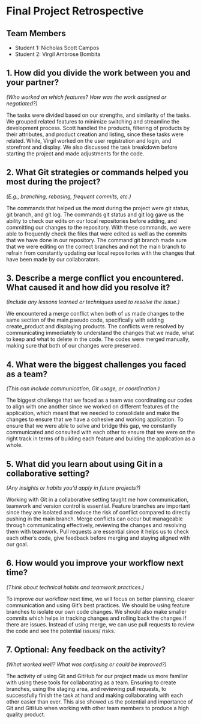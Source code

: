 # Final Project Retrospective

## Team Members
- Student 1: Nicholas Scott Campos
- Student 2: Virgil Ambrose Bombita

## 1. How did you divide the work between you and your partner?
_(Who worked on which features? How was the work assigned or negotiated?)_

The tasks were divided based on our strengths, and similarity of the tasks. We grouped related features to minimize switching and streamline the development process.
Scott handled the products, filtering of products by their attributes, and product creation and listing, since these tasks were related. While, Virgil worked on the user registration and login, and storefront and display.
We also discussed the task breakdown before starting the project and made adjustments for the code.

## 2. What Git strategies or commands helped you most during the project?
_(E.g., branching, rebasing, frequent commits, etc.)_

The commands that helped us the most during the project were git status, git branch, and git log. 
The commands git status and git log gave us the ability to check our edits on our local repositories before adding, and committing our changes to the repository. With these commands, we were able to frequently check the files that were edited as well as the commits that we have done in our repository.
The command git branch made sure that we were editing on the correct branches and not the main branch to refrain from constantly updating our local repositories with the changes that have been made by our collaborators.

## 3. Describe a merge conflict you encountered. What caused it and how did you resolve it?
_(Include any lessons learned or techniques used to resolve the issue.)_

We encountered a merge conflict when both of us made changes to the same section of the main.pseudo code, specifically with adding create_product and displaying products. 
The conflicts were resolved by communicating immediately to understand the changes that we made, what to keep and what to delete in the code. The codes were merged manually, making sure that both of our changes were preserved. 

## 4. What were the biggest challenges you faced as a team?
_(This can include communication, Git usage, or coordination.)_

The biggest challenge that we faced as a team was coordinating our codes to align with one another since we worked on different features of the application, which meant that we needed to consolidate and make the changes to ensure that we have a cohesive and working application.
To ensure that we were able to solve and bridge this gap, we constantly communicated and consulted with each other to ensure that we were on the right track in terms of building each feature and building the application as a whole.

## 5. What did you learn about using Git in a collaborative setting?
_(Any insights or habits you’d apply in future projects?)_

Working with Git in a collaborative setting taught me how communication, teamwork and version control is essential. Feature branches are important since they are isolated and reduce the risk of conflict compared to directly pushing in the main branch. Merge conflicts can occur but manageable through communicating effectively, reviewing the changes and resolving them with teamwork. Pull requests are essential since it helps us to check each other’s code, give feedback before merging and staying aligned with our goal.

## 6. How would you improve your workflow next time?
_(Think about technical habits and teamwork practices.)_

To improve our workflow next time, we will focus on better planning, clearer communication and using Git’s best practices. We should be using feature branches to isolate our own code changes. We should also make smaller commits which helps in tracking changes and rolling back the changes if there are issues. Instead of using merge, we can use pull requests to review the code and see the potential issues/ risks.

## 7. Optional: Any feedback on the activity?
_(What worked well? What was confusing or could be improved?)_

The activity of using Git and GitHub for our project made us more familiar with using these tools for collaborating as a team. Ensuring to create branches, using the staging area, and reviewing pull requests, to successfully finish the task at hand and making collaborating with each other easier than ever. This also showed us the potential and importance of Git and GitHub when working with other team members to produce a high quality product.
